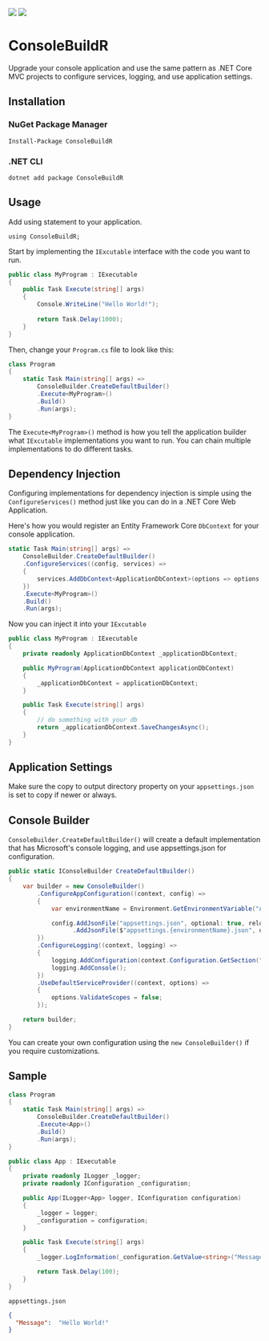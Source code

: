 [![](https://img.shields.io/nuget/vpre/ConsoleBuildR.svg)](https://www.nuget.org/packages/ConsoleBuildR)
[![](https://img.shields.io/nuget/v/ConsoleBuildR.svg)](https://www.nuget.org/packages/ConsoleBuildR)

# ConsoleBuildR
Upgrade your console application and use the same pattern as .NET Core MVC projects to configure services, logging, and use application settings.

## Installation

### NuGet Package Manager
`Install-Package ConsoleBuildR`

### .NET CLI
`dotnet add package ConsoleBuildR`

## Usage

Add using statement to your application.

`using ConsoleBuildR;`

Start by implementing the `IExcutable` interface with the code you want to run.

```csharp
public class MyProgram : IExecutable
{
    public Task Execute(string[] args)
    {
	    Console.WriteLine("Hello World!");
		
	    return Task.Delay(1000);
    }
}
```

Then, change your `Program.cs` file to look like this:

```csharp
class Program
{
    static Task Main(string[] args) =>
        ConsoleBuilder.CreateDefaultBuilder()
        .Execute<MyProgram>()
        .Build()
        .Run(args);
}
```

The `Execute<MyProgram>()` method is how you tell the application builder what `IExcutable` implementations you want to run. You can chain multiple implementations to do different tasks.

## Dependency Injection

Configuring implementations for dependency injection is simple using the `ConfigureServices()` method just like you can do in a .NET Core Web Application.

Here's how you would register an Entity Framework Core `DbContext` for your console application.

```csharp
static Task Main(string[] args) =>
    ConsoleBuilder.CreateDefaultBuilder()
    .ConfigureServices((config, services) =>
    {
        services.AddDbContext<ApplicationDbContext>(options => options.UseInMemoryDatabase("ApplicationDb"));
    })
    .Execute<MyProgram>()
    .Build()
    .Run(args);
```

Now you can inject it into your `IExcutable`

```csharp
public class MyProgram : IExecutable
{
	private readonly ApplicationDbContext _applicationDbContext;

	public MyProgram(ApplicationDbContext applicationDbContext)
	{
	    _applicationDbContext = applicationDbContext;
	}

	public Task Execute(string[] args)
	{
		// do something with your db
		return _applicationDbContext.SaveChangesAsync();
	}
}
```

## Application Settings

Make sure the copy to output directory property on your `appsettings.json` is set to copy if newer or always.

## Console Builder

`ConsoleBuilder.CreateDefaultBuilder()` will create a default implementation that has Microsoft's console logging, and use appsettings.json for configuration.

```csharp
public static IConsoleBuilder CreateDefaultBuilder()
{
    var builder = new ConsoleBuilder()
        .ConfigureAppConfiguration((context, config) =>
        {
            var environmentName = Environment.GetEnvironmentVariable("ASPNETCORE_ENVIRONMENT");

            config.AddJsonFile("appsettings.json", optional: true, reloadOnChange: true)
                  .AddJsonFile($"appsettings.{environmentName}.json", optional: true, reloadOnChange: true);
        })
        .ConfigureLogging((context, logging) =>
        {
            logging.AddConfiguration(context.Configuration.GetSection("Logging"));
            logging.AddConsole();
        })
        .UseDefaultServiceProvider((context, options) =>
        {
            options.ValidateScopes = false;
        });

    return builder;
}
```

You can create your own configuration using the `new ConsoleBuilder()` if you require customizations.

## Sample
```csharp
class Program
{
    static Task Main(string[] args) =>
        ConsoleBuilder.CreateDefaultBuilder()
        .Execute<App>()
        .Build()
        .Run(args);
}

public class App : IExecutable
{
    private readonly ILogger _logger;
    private readonly IConfiguration _configuration;

    public App(ILogger<App> logger, IConfiguration configuration)
    {
        _logger = logger;
        _configuration = configuration;
    }

    public Task Execute(string[] args)
    {
        _logger.LogInformation(_configuration.GetValue<string>("Message"));

        return Task.Delay(100);
    }
}
```
`appsettings.json`

```json
{
  "Message":  "Hello World!"
}
```
